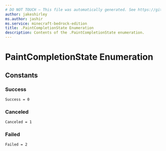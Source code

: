 ```yaml
---
# DO NOT TOUCH — This file was automatically generated. See https://github.com/mojang/minecraftapidocsgenerator to modify descriptions, examples, etc.
author: jakeshirley
ms.author: jashir
ms.service: minecraft-bedrock-edition
title: .PaintCompletionState Enumeration
description: Contents of the .PaintCompletionState enumeration.
---
```

# PaintCompletionState Enumeration

## Constants
### **Success**
`Success = 0`
### **Canceled**
`Canceled = 1`
### **Failed**
`Failed = 2`
